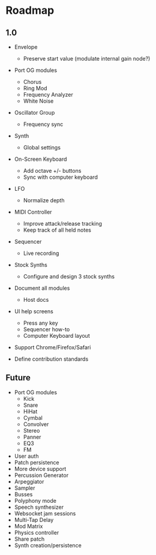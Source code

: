 # Roadmap

## 1.0

+ Envelope
  - Preserve start value (modulate internal gain node?)

+ Port OG modules
  - Chorus
  - Ring Mod
  - Frequency Analyzer
  - White Noise

+ Oscillator Group
  - Frequency sync

+ Synth
  - Global settings

+ On-Screen Keyboard
  - Add octave +/- buttons
  - Sync with computer keyboard

+ LFO
  - Normalize depth

+ MIDI Controller
  - Improve attack/release tracking
  - Keep track of all held notes

+ Sequencer
  - Live recording

+ Stock Synths
  - Configure and design 3 stock synths

+ Document all modules
  - Host docs

+ UI help screens
  - Press any key
  - Sequencer how-to
  - Computer Keyboard layout

+ Support Chrome/Firefox/Safari

+ Define contribution standards

## Future
+ Port OG modules
  - Kick
  - Snare
  - HiHat
  - Cymbal
  - Convolver
  - Stereo
  - Panner
  - EQ3
  - FM
+ User auth
+ Patch persistence
+ More device support
+ Percussion Generator
+ Arpeggiator
+ Sampler
+ Busses
+ Polyphony mode
+ Speech synthesizer
+ Websocket jam sessions
+ Multi-Tap Delay
+ Mod Matrix
+ Physics controller
+ Share patch
+ Synth creation/persistence
